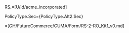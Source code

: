 RS.=[U/id/acme_incorporated]

PolicyType.Sec={PolicyType.Alt2.Sec}

=[GH/FutureCommerce/CUMA/Form/RS-2-RO_Kit1_v0.md]